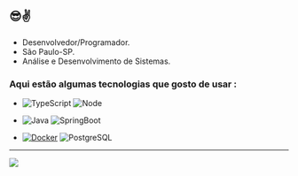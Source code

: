 ## 😎✌

- Desenvolvedor/Programador.
- São Paulo-SP.
- Análise e Desenvolvimento de Sistemas.

### Aqui estão algumas tecnologias que gosto de usar :

- ![TypeScript](https://img.shields.io/badge/-TypeScript-232323?style=flat&labelColor=000000&logo=typescript&logoColor=3178C6) ![Node](https://img.shields.io/badge/-Node-232323?style=flat&labelColor=000000&logo=nodedotjs&logoColor=339933)

- ![Java](https://img.shields.io/badge/-Java-007396?style=flat&labelColor=007396&logo=java&logoColor=white) ![SpringBoot](https://img.shields.io/badge/-Spring_Boot-232323?style=flat&labelColor=6DB33F&logo=spring&logoColor=white)

- [![Docker](https://img.shields.io/badge/-Docker-232323?style=flat&labelColor=2496ED&logo=docker&logoColor=white)](https://www.docker.com/) ![PostgreSQL](https://img.shields.io/badge/-PostgreSQL-232323?style=flat&labelColor=336791&logo=postgresql&logoColor=white)


<hr/>
<div align="left"> 
  <a href="https://www.linkedin.com/in/douglas-porto-92b631262/" target="_blank"><img src="https://img.shields.io/badge/-LinkedIn-%230077B5?style=for-the-badge&logo=linkedin&logoColor=white" target="_blank"></a> 
</div>

<div align="left"> 
  
</div>
